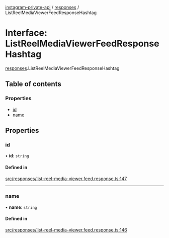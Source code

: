 [instagram-private-api](../../README.md) / [responses](../../modules/responses.md) / ListReelMediaViewerFeedResponseHashtag

# Interface: ListReelMediaViewerFeedResponseHashtag

[responses](../../modules/responses.md).ListReelMediaViewerFeedResponseHashtag

## Table of contents

### Properties

- [id](ListReelMediaViewerFeedResponseHashtag.md#id)
- [name](ListReelMediaViewerFeedResponseHashtag.md#name)

## Properties

### id

• **id**: `string`

#### Defined in

[src/responses/list-reel-media-viewer.feed.response.ts:147](https://github.com/Nerixyz/instagram-private-api/blob/4971f34/src/responses/list-reel-media-viewer.feed.response.ts#L147)

___

### name

• **name**: `string`

#### Defined in

[src/responses/list-reel-media-viewer.feed.response.ts:146](https://github.com/Nerixyz/instagram-private-api/blob/4971f34/src/responses/list-reel-media-viewer.feed.response.ts#L146)
